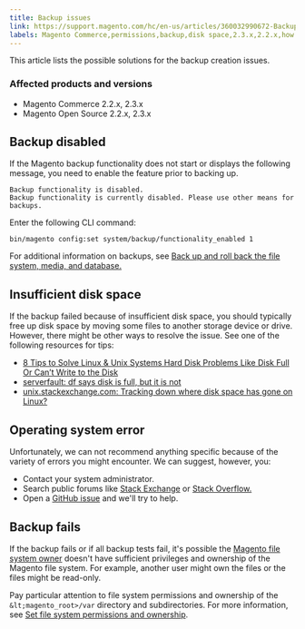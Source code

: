 ```yaml
---
title: Backup issues
link: https://support.magento.com/hc/en-us/articles/360032990672-Backup-issues
labels: Magento Commerce,permissions,backup,disk space,2.3.x,2.2.x,how to
---
```


This article lists the possible solutions for the backup creation issues. 

### Affected products and versions

* Magento Commerce 2.2.x, 2.3.x
* Magento Open Source 2.2.x, 2.3.x

## Backup disabled

If the Magento backup functionality does not start or displays the following message, you need to enable the feature prior to backing up.

<pre><code class="language-terminal">Backup functionality is disabled.
Backup functionality is currently disabled. Please use other means for backups.</code></pre>

Enter the following CLI command:

<pre><code class="language-bash">bin/magento config:set system/backup/functionality_enabled 1</code></pre>

For additional information on backups, see [Back up and roll back the file system, media, and database.](https://devdocs.magento.com/guides/v2.3/install-gde/install/cli/install-cli-backup.html)

## Insufficient disk space

If the backup failed because of insufficient disk space, you should typically free up disk space by moving some files to another storage device or drive. However, there might be other ways to resolve the issue. See one of the following resources for tips:

* [8 Tips to Solve Linux &amp; Unix Systems Hard Disk Problems Like Disk Full Or Can’t Write to the Disk](http://www.cyberciti.biz/datacenter/linux-unix-bsd-osx-cannot-write-to-hard-disk)
* [serverfault: df says disk is full, but it is not](http://serverfault.com/questions/315181/df-says-disk-is-full-but-it-is-not)
* [unix.stackexchange.com: Tracking down where disk space has gone on Linux?](http://unix.stackexchange.com/questions/125429/tracking-down-where-disk-space-has-gone-on-linux)

## Operating system error

Unfortunately, we can not recommend anything specific because of the variety of errors you might encounter. We can suggest, however, you:

* Contact your system administrator.
* Search public forums like [Stack Exchange](http://unix.stackexchange.com) or [Stack Overflow.](http://stackoverflow.com)
* Open a [GitHub issue](https://github.com/magento/magento2/issues) and we'll try to help.

## Backup fails

If the backup fails or if all backup tests fail, it's possible the [Magento file system owner](https://devdocs.magento.com/guides/v2.2/install-gde/prereq/file-sys-perms-over.html) doesn't have sufficient privileges and ownership of the Magento file system. For example, another user might own the files or the files might be read-only.

Pay particular attention to file system permissions and ownership of the `` &lt;magento_root>/var `` directory and subdirectories. For more information, see [Set file system permissions and ownership](https://devdocs.magento.com/guides/v2.3/install-gde/prereq/file-system-perms.html).